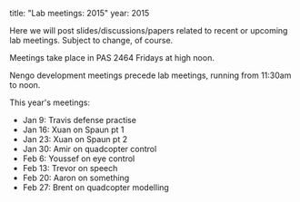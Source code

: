 title: "Lab meetings: 2015"
year: 2015

Here we will post slides/discussions/papers related to recent
or upcoming lab meetings.
Subject to change, of course.

Meetings take place in PAS 2464 Fridays at high noon.

Nengo development meetings precede lab meetings, running from 11:30am to noon.

This year's meetings:

- Jan 9: Travis defense practise
- Jan 16: Xuan on Spaun pt 1
- Jan 23: Xuan on Spaun pt 2
- Jan 30: Amir on quadcopter control
- Feb 6: Youssef on eye control
- Feb 13: Trevor on speech
- Feb 20: Aaron on something
- Feb 27: Brent on quadcopter modelling

